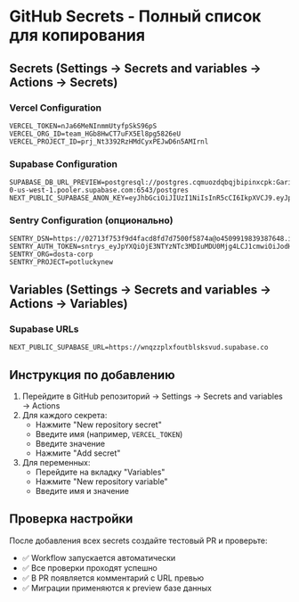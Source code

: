 # GitHub Secrets - Полный список для копирования

## Secrets (Settings → Secrets and variables → Actions → Secrets)

### Vercel Configuration
```
VERCEL_TOKEN=nJa66MeNInmmUtyfpSkS96pS
VERCEL_ORG_ID=team_HGb8HwCT7uFX5El8pg5826eU
VERCEL_PROJECT_ID=prj_Nt3392RzHMdCyxPEJwD6n5AMIrnl
```

### Supabase Configuration
```
SUPABASE_DB_URL_PREVIEW=postgresql://postgres.cqmuozdqbqjbipinxcpk:Gariba1ddiф@aws-0-us-west-1.pooler.supabase.com:6543/postgres
NEXT_PUBLIC_SUPABASE_ANON_KEY=eyJhbGciOiJIUzI1NiIsInR5cCI6IkpXVCJ9.eyJpc3MiOiJzdXBhYmFzZSIsInJlZiI6InducXp6cGx4Zm91dGJsc2tzdnVkIiwicm9sZSI6ImFub24iLCJpYXQiOjE3NTYzNTI2OTUsImV4cCI6MjA3MTkyODY5NX0.xKBvnarYHs3qAV1ug5HVNBdfiERMOGv23gCZWYfvFtk
```

### Sentry Configuration (опционально)
```
SENTRY_DSN=https://02713f753f9d4facd8fd7d7500f5874a@o4509919839387648.ingest.us.sentry.io/4509919845285888
SENTRY_AUTH_TOKEN=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
SENTRY_ORG=dosta-corp
SENTRY_PROJECT=potluckynew
```

## Variables (Settings → Secrets and variables → Actions → Variables)

### Supabase URLs
```
NEXT_PUBLIC_SUPABASE_URL=https://wnqzzplxfoutblsksvud.supabase.co
```
## Инструкция по добавлению

1. Перейдите в GitHub репозиторий → Settings → Secrets and variables → Actions
2. Для каждого секрета:
   - Нажмите "New repository secret"
   - Введите имя (например, `VERCEL_TOKEN`)
   - Введите значение
   - Нажмите "Add secret"
3. Для переменных:
   - Перейдите на вкладку "Variables"
   - Нажмите "New repository variable"
   - Введите имя и значение

## Проверка настройки

После добавления всех secrets создайте тестовый PR и проверьте:
- ✅ Workflow запускается автоматически
- ✅ Все проверки проходят успешно
- ✅ В PR появляется комментарий с URL превью
- ✅ Миграции применяются к preview базе данных
